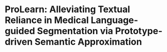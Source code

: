 # ProLearn: Alleviating Textual Reliance in Medical Language-guided Segmentation via Prototype-driven Semantic Approximation
